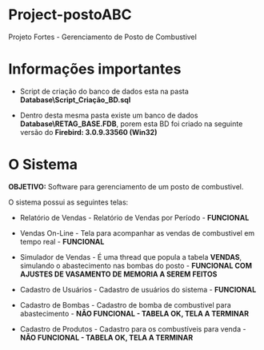# Project-postoABC
Projeto Fortes - Gerenciamento de Posto de Combustivel

# Informações importantes

* Script de criação do banco de dados esta na pasta **Database\Script_Criação_BD.sql**

* Dentro desta mesma pasta existe um banco de dados  **Database\RETAG_BASE.FDB**, porem esta BD foi criado na seguinte versão do **Firebird: 3.0.9.33560 (Win32)**

# O Sistema

**OBJETIVO:** Software para gerenciamento de um posto de combustivel.

O sistema possui as seguintes telas:

* Relatório de Vendas - Relatório de Vendas por Período - **FUNCIONAL**
* Vendas On-Line - Tela para acompanhar as vendas de combustivel em tempo real - **FUNCIONAL**

* Simulador de Vendas - É uma thread que popula a tabela **VENDAS**, simulando o abastecimento nas bombas do posto - **FUNCIONAL COM AJUSTES DE VASAMENTO DE MEMORIA A SEREM FEITOS**

* Cadastro de Usuários - Cadastro de usuários do sistema - **FUNCIONAL**
* Cadastro de Bombas - Cadastro de bomba de combustivel para abastecimento - **NÃO FUNCIONAL - TABELA OK, TELA A TERMINAR**
* Cadastro de Produtos - Cadastro para os combustíveis para venda - **NÃO FUNCIONAL - TABELA OK, TELA A TERMINAR**

